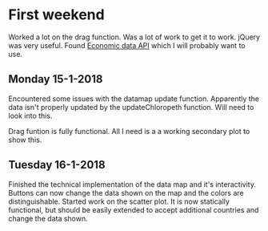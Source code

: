 # First weekend
Worked a lot on the drag function. Was a lot of work to get it to work. jQuery was very useful. 
Found [Economic data API](https://data.oecd.org/api/sdmx-json-documentation/) which I will probably want to use.

## Monday 15-1-2018
Encountered some issues with the datamap update function. Apparently the data isn't properly updated by the updateChloropeth function. Will need to look into this.

Drag funtion is fully functional. All I need is a a working secondary plot to show this.

## Tuesday 16-1-2018
Finished the technical implementation of the data map and it's interactivity. Buttons can now change the data shown on the map and the colors are distinguishable. Started work on the scatter plot. It is now statically functional, but should be easily extended to accept additional countries and change the data shown.
